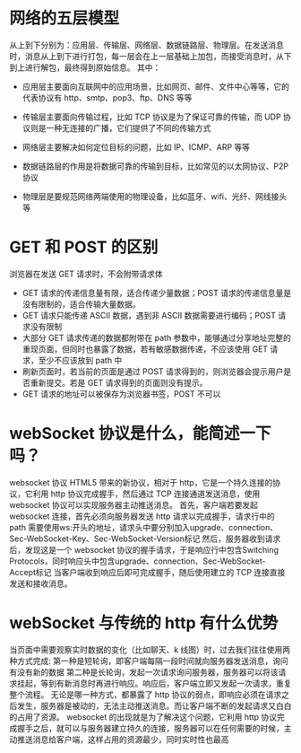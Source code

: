 # 网络的五层模型
从上到下分别为：应用层、传输层、网络层、数据链路层、物理层。在发送消息时，消息从上到下进行打包，每一层会在上一层基础上加包，而接受消息时，从下到上进行解包，最终得到原始信息。
其中：


- 应用层主要面向互联网中的应用场景，比如网页、邮件、文件中心等等，它的代表协议有 http、smtp、pop3、ftp、DNS 等等


- 传输层主要面向传输过程，比如 TCP 协议是为了保证可靠的传输，而 UDP 协议则是一种无连接的广播，它们提供了不同的传输方式


- 网络层主要解决如何定位目标的问题，比如 IP、ICMP、ARP 等等


- 数据链路层的作用是将数据可靠的传输到目标，比如常见的以太网协议、P2P 协议


- 物理层是要规范网络两端使用的物理设备，比如蓝牙、wifi、光纤、网线接头等

# GET 和 POST 的区别

浏览器在发送 GET 请求时，不会附带请求体
- GET 请求的传递信息量有限，适合传递少量数据；POST 请求的传递信息量是没有限制的，适合传输大量数据。
- GET 请求只能传递 ASCII 数据，遇到非 ASCII 数据需要进行编码；POST 请求没有限制
- 大部分 GET 请求传递的数据都附带在 path 参数中，能够通过分享地址完整的重现页面，但同时也暴露了数据，若有敏感数据传递，不应该使用 GET 请求，至少不应该放到 path 中
- 刷新页面时，若当前的页面是通过 POST 请求得到的，则浏览器会提示用户是否重新提交。若是 GET 请求得到的页面则没有提示。
- GET 请求的地址可以被保存为浏览器书签，POST 不可以


# webSocket 协议是什么，能简述一下吗？

websocket 协议 HTML5 带来的新协议，相对于 http，它是一个持久连接的协议，它利用 http 协议完成握手，然后通过 TCP 连接通道发送消息，使用 websocket 协议可以实现服务器主动推送消息。
首先，客户端若要发起 websocket 连接，首先必须向服务器发送 http 请求以完成握手，请求行中的 path 需要使用ws:开头的地址，请求头中要分别加入upgrade、connection、Sec-WebSocket-Key、Sec-WebSocket-Version标记
然后，服务器收到请求后，发现这是一个 websocket 协议的握手请求，于是响应行中包含Switching Protocols，同时响应头中包含upgrade、connection、Sec-WebSocket-Accept标记
当客户端收到响应后即可完成握手，随后使用建立的 TCP 连接直接发送和接收消息。

# webSocket 与传统的 http 有什么优势

当页面中需要观察实时数据的变化（比如聊天、k 线图）时，过去我们往往使用两种方式完成:
第一种是短轮询，即客户端每隔一段时间就向服务器发送消息，询问有没有新的数据
第二种是长轮询，发起一次请求询问服务器，服务器可以将该请求挂起，等到有新消息时再进行响应。响应后，客户端立即又发起一次请求，重复整个流程。
无论是哪一种方式，都暴露了 http 协议的弱点，即响应必须在请求之后发生，服务器是被动的，无法主动推送消息。而让客户端不断的发起请求又白白的占用了资源。
websocket 的出现就是为了解决这个问题，它利用 http 协议完成握手之后，就可以与服务器建立持久的连接，服务器可以在任何需要的时候，主动推送消息给客户端，这样占用的资源最少，同时实时性也最高





